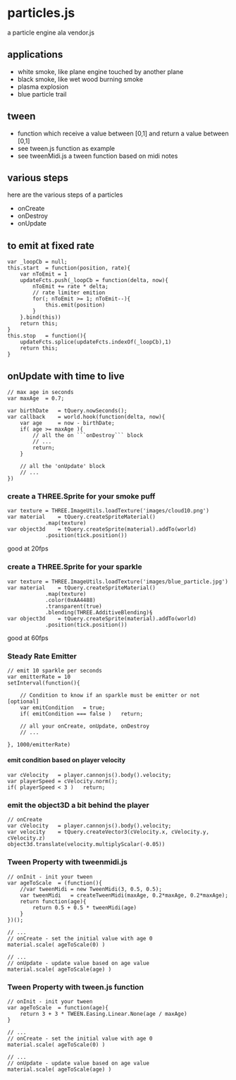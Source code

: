 # particles.js 

a particle engine ala vendor.js

## applications
* white smoke, like plane engine touched by another plane
* black smoke, like wet wood burning smoke
* plasma explosion
* blue particle trail

## tween
* function which receive a value between [0,1] and return a value between [0,1]
* see tween.js function as example
* see tweenMidi.js a tween function based on midi notes

## various steps
here are the various steps of a particles
* onCreate
* onDestroy
* onUpdate

## to emit at fixed rate

```
var _loopCb	= null;
this.start	= function(position, rate){
	var nToEmit	= 1
	updateFcts.push(_loopCb	= function(delta, now){
		nToEmit	+= rate * delta;
		// rate limiter emition
		for(; nToEmit >= 1; nToEmit--){
			this.emit(position)
		}
	}.bind(this))
	return this;
}
this.stop	= function(){
	updateFcts.splice(updateFcts.indexOf(_loopCb),1)
	return this;
}
```

## onUpdate with time to live

```
// max age in seconds
var maxAge	= 0.7;

var birthDate	= tQuery.nowSeconds();
var callback	= world.hook(function(delta, now){
	var age		= now - birthDate;
	if( age >= maxAge ){
		// all the on ```onDestroy``` block
		// ...
		return;	
	}
	
	// all the 'onUpdate' block
	// ...
})
```

### create a THREE.Sprite for your smoke puff

```
var texture	= THREE.ImageUtils.loadTexture('images/cloud10.png')
var material	= tQuery.createSpriteMaterial()
			.map(texture)
var object3d	= tQuery.createSprite(material).addTo(world)
			.position(tick.position())
```

good at 20fps

### create a THREE.Sprite for your sparkle

```
var texture	= THREE.ImageUtils.loadTexture('images/blue_particle.jpg')
var material	= tQuery.createSpriteMaterial()
			.map(texture)
			.color(0xAA4488)
			.transparent(true)
			.blending(THREE.AdditiveBlending)§		
var object3d	= tQuery.createSprite(material).addTo(world)
			.position(tick.position())
```

good at 60fps

### Steady Rate Emitter

```
// emit 10 sparkle per seconds
var emitterRate	= 10
setInterval(function(){

	// Condition to know if an sparkle must be emitter or not [optional]
	var emitCondition	= true;
	if( emitCondition === false )	return;

	// all your onCreate, onUpdate, onDestroy
	// ...

}, 1000/emitterRate)
```

#### emit condition based on player velocity

```
var cVelocity	= player.cannonjs().body().velocity;
var playerSpeed	= cVelocity.norm();
if( playerSpeed < 3 )	return;
```


### emit the object3D a bit behind the player

```
// onCreate
var cVelocity	= player.cannonjs().body().velocity;
var velocity	= tQuery.createVector3(cVelocity.x, cVelocity.y, cVelocity.z)
object3d.translate(velocity.multiplyScalar(-0.05))
```

### Tween Property with tweenmidi.js

```
// onInit - init your tween
var ageToScale	= (function(){
	//var tweenMidi	= new TweenMidi(3, 0.5, 0.5);
	var tweenMidi	= createTweenMidi(maxAge, 0.2*maxAge, 0.2*maxAge);
	return function(age){
		return 0.5 + 0.5 * tweenMidi(age)
	}
})();

// ...
// onCreate - set the initial value with age 0
material.scale( ageToScale(0) )

// ...
// onUpdate - update value based on age value
material.scale( ageToScale(age) )	
```

### Tween Property with tween.js function

```
// onInit - init your tween
var ageToScale	= function(age){
	return 3 + 3 * TWEEN.Easing.Linear.None(age / maxAge)
}

// ...
// onCreate - set the initial value with age 0
material.scale( ageToScale(0) )

// ...
// onUpdate - update value based on age value
material.scale( ageToScale(age) )	
```
